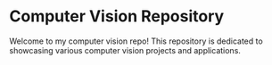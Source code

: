 # Computer Vision Repository

Welcome to my computer vision repo! This repository is dedicated to showcasing various computer vision projects and applications.
